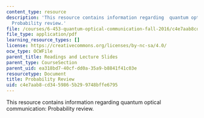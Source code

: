 ```yaml
---
content_type: resource
description: 'This resource contains information regarding  quantum optical communication:
  Probability review.'
file: /courses/6-453-quantum-optical-communication-fall-2016/c4e7aab8cd3459865b299748bffe6795_MIT6_453F16_Probability.pdf
file_type: application/pdf
learning_resource_types: []
license: https://creativecommons.org/licenses/by-nc-sa/4.0/
ocw_type: OCWFile
parent_title: Readings and Lecture Slides
parent_type: CourseSection
parent_uid: ea318bd7-40cf-dd0a-35a9-b8841f41c03e
resourcetype: Document
title: Probability Review
uid: c4e7aab8-cd34-5986-5b29-9748bffe6795
---
```

This resource contains information regarding  quantum optical communication: Probability review.